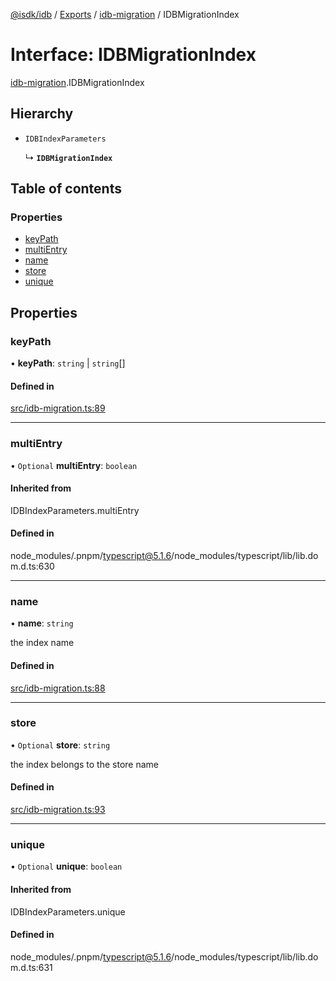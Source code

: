 [@isdk/idb](../README.md) / [Exports](../modules.md) / [idb-migration](../modules/idb_migration.md) / IDBMigrationIndex

# Interface: IDBMigrationIndex

[idb-migration](../modules/idb_migration.md).IDBMigrationIndex

## Hierarchy

- `IDBIndexParameters`

  ↳ **`IDBMigrationIndex`**

## Table of contents

### Properties

- [keyPath](idb_migration.IDBMigrationIndex.md#keypath)
- [multiEntry](idb_migration.IDBMigrationIndex.md#multientry)
- [name](idb_migration.IDBMigrationIndex.md#name)
- [store](idb_migration.IDBMigrationIndex.md#store)
- [unique](idb_migration.IDBMigrationIndex.md#unique)

## Properties

### keyPath

• **keyPath**: `string` \| `string`[]

#### Defined in

[src/idb-migration.ts:89](https://github.com/isdk/idb.js/blob/4346aae/src/idb-migration.ts#L89)

___

### multiEntry

• `Optional` **multiEntry**: `boolean`

#### Inherited from

IDBIndexParameters.multiEntry

#### Defined in

node_modules/.pnpm/typescript@5.1.6/node_modules/typescript/lib/lib.dom.d.ts:630

___

### name

• **name**: `string`

the index name

#### Defined in

[src/idb-migration.ts:88](https://github.com/isdk/idb.js/blob/4346aae/src/idb-migration.ts#L88)

___

### store

• `Optional` **store**: `string`

the index belongs to the store name

#### Defined in

[src/idb-migration.ts:93](https://github.com/isdk/idb.js/blob/4346aae/src/idb-migration.ts#L93)

___

### unique

• `Optional` **unique**: `boolean`

#### Inherited from

IDBIndexParameters.unique

#### Defined in

node_modules/.pnpm/typescript@5.1.6/node_modules/typescript/lib/lib.dom.d.ts:631
